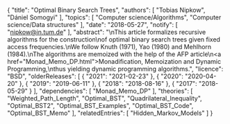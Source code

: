 {
    "title": "Optimal Binary Search Trees",
    "authors": [
        "Tobias Nipkow",
        "Dániel Somogyi"
    ],
    "topics": [
        "Computer science/Algorithms",
        "Computer science/Data structures"
    ],
    "date": "2018-05-27",
    "notify": [
        "nipkow@in.tum.de"
    ],
    "abstract": "\nThis article formalizes recursive algorithms for the construction\nof optimal binary search trees given fixed access frequencies.\nWe follow Knuth (1971), Yao (1980) and Mehlhorn (1984).\nThe algorithms are memoized with the help of the AFP article\n<a href=\"Monad_Memo_DP.html\">Monadification, Memoization and Dynamic Programming</a>,\nthus yielding dynamic programming algorithms.",
    "licence": "BSD",
    "olderReleases": [
        {
            "2021": "2021-02-23"
        },
        {
            "2020": "2020-04-20"
        },
        {
            "2019": "2019-06-11"
        },
        {
            "2018": "2018-08-16"
        },
        {
            "2017": "2018-05-29"
        }
    ],
    "dependencies": [
        "Monad_Memo_DP"
    ],
    "theories": [
        "Weighted_Path_Length",
        "Optimal_BST",
        "Quadrilateral_Inequality",
        "Optimal_BST2",
        "Optimal_BST_Examples",
        "Optimal_BST_Code",
        "Optimal_BST_Memo"
    ],
    "relatedEntries": [
        "Hidden_Markov_Models"
    ]
}